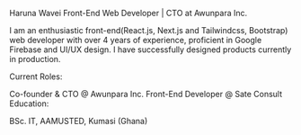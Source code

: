 Haruna Wavei
Front-End Web Developer | CTO at Awunpara Inc.

I am an enthusiastic front-end(React.js, Next.js and Tailwindcss, Bootstrap) web developer with over 4 years of experience, proficient in Google Firebase and UI/UX design. I have successfully designed products currently in production.

Current Roles:

Co-founder & CTO @ Awunpara Inc.
Front-End Developer @ Sate Consult
Education:

BSc. IT, AAMUSTED, Kumasi (Ghana)
